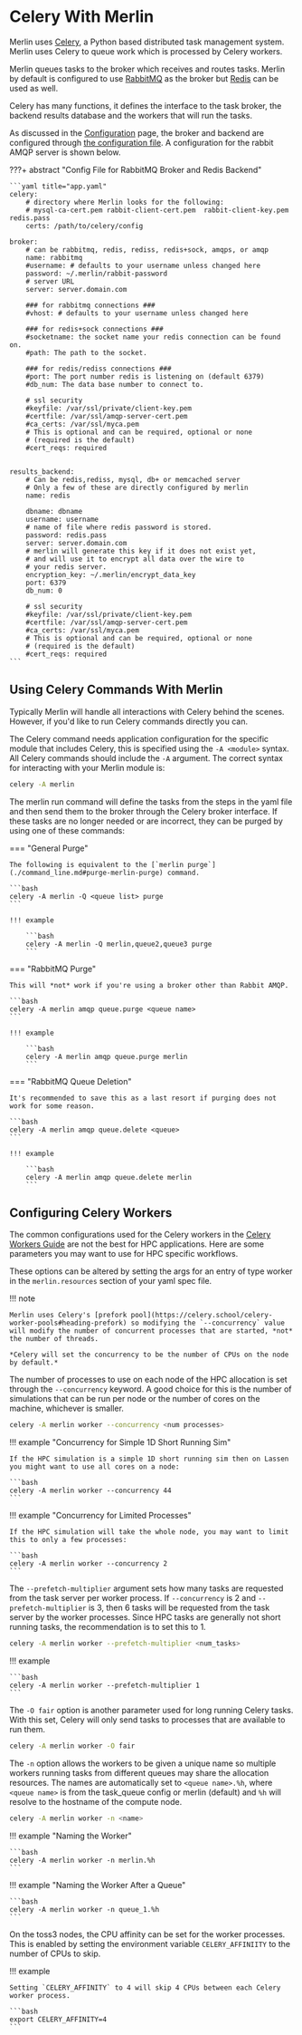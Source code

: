 # Celery With Merlin

Merlin uses [Celery](http://www.celeryproject.org), a Python based distributed task management system. Merlin uses Celery to queue work which is processed by Celery workers.

Merlin queues tasks to the broker which receives and routes tasks. Merlin by default is configured to use [RabbitMQ](https://www.rabbitmq.com/) as the broker but [Redis](https://redis.io/) can be used as well.

Celery has many functions, it defines the interface to the task broker, the backend results database and the workers that will run the tasks.

As discussed in the [Configuration](./configuration/index.md) page, the broker and backend are configured through [the configuration file](./configuration/index.md#the-configuration-file). A configuration for the rabbit AMQP server is shown below.

???+ abstract "Config File for RabbitMQ Broker and Redis Backend"

    ```yaml title="app.yaml"
    celery:
        # directory where Merlin looks for the following:
        # mysql-ca-cert.pem rabbit-client-cert.pem  rabbit-client-key.pem redis.pass
        certs: /path/to/celery/config

    broker:
        # can be rabbitmq, redis, rediss, redis+sock, amqps, or amqp
        name: rabbitmq
        #username: # defaults to your username unless changed here
        password: ~/.merlin/rabbit-password
        # server URL
        server: server.domain.com

        ### for rabbitmq connections ###
        #vhost: # defaults to your username unless changed here

        ### for redis+sock connections ###
        #socketname: the socket name your redis connection can be found on.
        #path: The path to the socket.

        ### for redis/rediss connections ###
        #port: The port number redis is listening on (default 6379)
        #db_num: The data base number to connect to.
        
        # ssl security
        #keyfile: /var/ssl/private/client-key.pem
        #certfile: /var/ssl/amqp-server-cert.pem
        #ca_certs: /var/ssl/myca.pem
        # This is optional and can be required, optional or none
        # (required is the default)
        #cert_reqs: required


    results_backend:
        # Can be redis,rediss, mysql, db+ or memcached server
        # Only a few of these are directly configured by merlin
        name: redis

        dbname: dbname
        username: username
        # name of file where redis password is stored.
        password: redis.pass
        server: server.domain.com
        # merlin will generate this key if it does not exist yet,
        # and will use it to encrypt all data over the wire to
        # your redis server.
        encryption_key: ~/.merlin/encrypt_data_key
        port: 6379
        db_num: 0

        # ssl security
        #keyfile: /var/ssl/private/client-key.pem
        #certfile: /var/ssl/amqp-server-cert.pem
        #ca_certs: /var/ssl/myca.pem
        # This is optional and can be required, optional or none
        # (required is the default)
        #cert_reqs: required
    ```

## Using Celery Commands With Merlin

Typically Merlin will handle all interactions with Celery behind the scenes. However, if you'd like to run Celery commands directly you can.

The Celery command needs application configuration for the specific module that includes Celery, this is specified using the `-A <module>` syntax. All Celery commands should include the `-A` argument. The correct syntax for interacting with your Merlin module is:

```bash
celery -A merlin
```

The merlin run command will define the tasks from the steps in the yaml file and then send them to the broker through the Celery broker interface. If these tasks are no longer needed or are incorrect, they can be purged by using one of these commands:

=== "General Purge"

    The following is equivalent to the [`merlin purge`](./command_line.md#purge-merlin-purge) command.

    ```bash
    celery -A merlin -Q <queue list> purge
    ```

    !!! example

        ```bash
        celery -A merlin -Q merlin,queue2,queue3 purge
        ```

=== "RabbitMQ Purge"

    This will *not* work if you're using a broker other than Rabbit AMQP.

    ```bash
    celery -A merlin amqp queue.purge <queue name>
    ```

    !!! example

        ```bash
        celery -A merlin amqp queue.purge merlin
        ```

=== "RabbitMQ Queue Deletion"

    It's recommended to save this as a last resort if purging does not work for some reason.

    ```bash
    celery -A merlin amqp queue.delete <queue>
    ```

    !!! example

        ```bash
        celery -A merlin amqp queue.delete merlin
        ```

## Configuring Celery Workers

The common configurations used for the Celery workers in the [Celery Workers Guide](https://docs.celeryproject.org/en/latest/userguide/workers.html) are not the best for HPC applications. Here are some parameters you may want to use for HPC specific workflows.

These options can be altered by setting the args for an entry of type worker in the `merlin.resources` section of your yaml spec file.

!!! note

    Merlin uses Celery's [prefork pool](https://celery.school/celery-worker-pools#heading-prefork) so modifying the `--concurrency` value will modify the number of concurrent processes that are started, *not* the number of threads.

    *Celery will set the concurrency to be the number of CPUs on the node by default.*

The number of processes to use on each node of the HPC allocation is set through the `--concurrency` keyword. A good choice for this is the number of simulations that can be run per node or the number of cores on the machine, whichever is smaller.

```bash
celery -A merlin worker --concurrency <num processes>
```

!!! example "Concurrency for Simple 1D Short Running Sim"

    If the HPC simulation is a simple 1D short running sim then on Lassen you might want to use all cores on a node:

    ```bash
    celery -A merlin worker --concurrency 44
    ```

!!! example "Concurrency for Limited Processes"

    If the HPC simulation will take the whole node, you may want to limit this to only a few processes:

    ```bash
    celery -A merlin worker --concurrency 2
    ```

The `--prefetch-multiplier` argument sets how many tasks are requested from the task server per worker process. If `--concurrency` is 2 and `--prefetch-multiplier` is 3, then 6 tasks will be requested from the task server by the worker processes. Since HPC tasks are generally not short running tasks, the recommendation is to set this to 1.

```bash
celery -A merlin worker --prefetch-multiplier <num_tasks>
```

!!! example

    ```bash
    celery -A merlin worker --prefetch-multiplier 1
    ```

The `-O fair` option is another parameter used for long running Celery tasks. With this set, Celery will only send tasks to processes that are available to run them.

```bash
celery -A merlin worker -O fair
```

The `-n` option allows the workers to be given a unique name so multiple workers running tasks from different queues may share the allocation resources. The names are automatically set to `<queue name>.%h`, where `<queue name>` is from the task_queue config or merlin (default) and `%h` will resolve to the hostname of the compute node.

```bash
celery -A merlin worker -n <name>
```

!!! example "Naming the Worker"

    ```bash
    celery -A merlin worker -n merlin.%h
    ```

!!! example "Naming the Worker After a Queue"

    ```bash
    celery -A merlin worker -n queue_1.%h
    ```

On the toss3 nodes, the CPU affinity can be set for the worker processes. This is enabled by setting the environment variable `CELERY_AFFINIITY` to the number of CPUs to skip.

!!! example

    Setting `CELERY_AFFINITY` to 4 will skip 4 CPUs between each Celery worker process.

    ```bash
    export CELERY_AFFINITY=4
    ```
